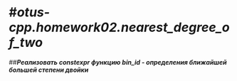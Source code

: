  #***otus-cpp.homework02.nearest_degree_of_two***
===
 ##***Реализовать constexpr функцию bin_id - определения ближайшей большей степени двойки***

